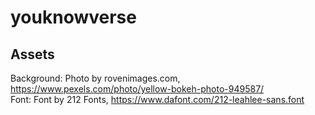 # youknowverse

## Assets

Background: Photo by rovenimages.com, https://www.pexels.com/photo/yellow-bokeh-photo-949587/  
Font: Font by 212 Fonts, https://www.dafont.com/212-leahlee-sans.font
